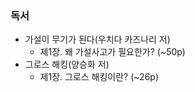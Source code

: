 ### 독서 
- 가설이 무기가 된다(우치다 카즈나리 저)
  - 제1장. 왜 가설사고가 필요한가? (~50p)
- 그로스 해킹(양승화 저)
  - 제1장. 그로스 해킹이란? (~26p)
